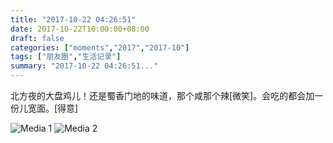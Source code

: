 ```yaml
---
title: "2017-10-22 04:26:51"
date: 2017-10-22T10:00:00+08:00
draft: false
categories: ["moments","2017","2017-10"]
tags: ["朋友圈","生活记录"]
summary: "2017-10-22 04:26:51..."
---
```


北方夜的大盘鸡儿！还是蜀香门地的味道，那个咸那个辣[微笑]。会吃的都会加一份儿宽面。[得意]

![Media 1](/Moments/photos/2017-10-22/201710220426510.jpg)
![Media 2](/Moments/photos/2017-10-22/201710220426511.jpg)


